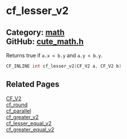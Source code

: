 [](../header.md ':include')

# cf_lesser_v2

Category: [math](/api_reference?id=math)  
GitHub: [cute_math.h](https://github.com/RandyGaul/cute_framework/blob/master/include/cute_math.h)  
---

Returns true if `a.x < b.y` and `a.y < b.y`.

```cpp
CF_INLINE int cf_lesser_v2(CF_V2 a, CF_V2 b)
```

## Related Pages

[CF_V2](/math/cf_v2.md)  
[cf_round](/math/cf_round.md)  
[cf_parallel](/math/cf_parallel.md)  
[cf_greater_v2](/math/cf_greater_v2.md)  
[cf_lesser_equal_v2](/math/cf_lesser_equal_v2.md)  
[cf_greater_equal_v2](/math/cf_greater_equal_v2.md)  
